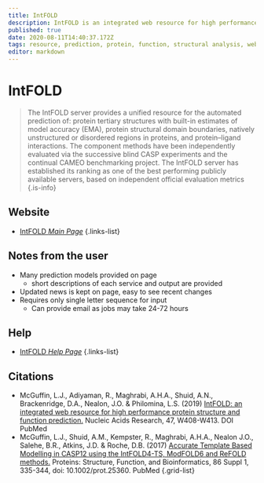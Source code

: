 ```yaml
---
title: IntFOLD
description: IntFOLD is an integrated web resource for high performance protein structure and function prediction
published: true
date: 2020-08-11T14:40:37.172Z
tags: resource, prediction, protein, function, structural analysis, webserver
editor: markdown
---
```


# IntFOLD

>The IntFOLD server provides a unified resource for the automated prediction of: protein tertiary structures with built-in estimates of model accuracy (EMA), protein structural domain boundaries, natively unstructured or disordered regions in proteins, and protein–ligand interactions. The component methods have been independently evaluated via the successive blind CASP experiments and the continual CAMEO benchmarking project. The IntFOLD server has established its ranking as one of the best performing publicly available servers, based on independent official evaluation metrics
{.is-info}

 

## Website 

- [IntFOLD *Main Page*](http://www.reading.ac.uk/bioinf/IntFOLD/IntFOLD5_form.html)
 {.links-list}


## Notes from the user
- Many prediction models provided on page
	- short descriptions of each service and output are provided 
- Updated news is kept on page, easy to see recent changes 
- Requires only single letter sequence for input 
	- Can provide email as jobs may take 24-72 hours 


## Help

- [IntFOLD *Help Page*](http://www.reading.ac.uk/bioinf/IntFOLD/IntFOLD_help.html)
 {.links-list}


## Citations

- McGuffin, L.J., Adiyaman, R., Maghrabi, A.H.A., Shuid, A.N., Brackenridge, D.A., Nealon, J.O. & Philomina, L.S. (2019) [IntFOLD: an integrated web resource for high performance protein structure and function prediction.](https://academic.oup.com/nar/article/47/W1/W408/5482507) Nucleic Acids Research, 47, W408-W413. DOI PubMed
-	McGuffin, L.J., Shuid, A.M., Kempster, R., Maghrabi, A.H.A., Nealon J.O., Salehe, B.R., Atkins, J.D. & Roche, D.B. (2017) [Accurate Template Based Modelling in CASP12 using the IntFOLD4-TS, ModFOLD6 and ReFOLD methods.](https://onlinelibrary.wiley.com/doi/full/10.1002/prot.25360) Proteins: Structure, Function, and Bioinformatics, 86 Suppl 1, 335-344, doi: 10.1002/prot.25360. PubMed
{.grid-list}
